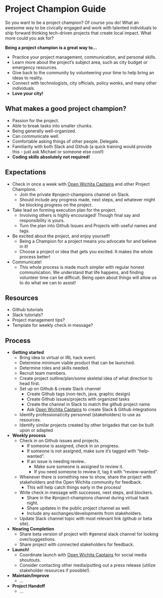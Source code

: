 # Project Champion Guide
 
So you want to be a project champion? Of course you do! What an awesome way to be
civically engaged and work with talented individuals to ship forward thinking
tech-driven projects that create local impact. What more could you ask for?

**Being a project champion is a great way to...**
 
- Practice your project management, communication, and personal skills.
- Learn more about the project’s subject area, such as city budget or emergency resources.
- Give back to the community by volunteering your time to help bring an ideas to reality.
- Connect with technologists, city officials, policy wonks, and many other individuals.
- **Love your city!**
 
## What makes a good project champion?
 
- Passion for the project.
- Able to break tasks into smaller chunks.
- Being generally well-organized.
- Can communicate well.
- Comfortable asking things of other people. Delegate.
- Familiarity with both Slack and Github (a quick training would provide this - just ask Michael or someone else cool!)
- **Coding skills absolutely not required!**
 
## Expectations
 
- Check in once a week with [Open Wichita Captains](https://github.com/openwichita/docs/blob/master/captains.md#roster) and other Project Champions.
  - Join the private #project-champions channel on Slack.
  - Should include any progress made, next steps, and whatever might be blocking
    progress on the project.
- Take lead on forming execution plan for the project.
  - Involving others is highly encouraged! Though final say and responsibility is yours.
  - Turn the plan into Github Issues and Projects with useful names and tags.
- Be excited about the project, and enjoy yourself!
  - Being a Champion for a project means you advocate for and believe in it!
  - Choose a project or idea that gets you excited. It makes the whole process better!
- Communicate!
  - This whole process is made much simpler with regular honest communication.
    We understand that life happens, and finding volunteer time can be
    difficult. Being open about things will allow us to do what we can to
    assist!
 
## Resources
 
- Github tutorials
- Slack tutorials?
- Project management tips?
- Template for weekly check in message?
 
## Process
 
- **Getting started**
  - Bring idea to virtual or IRL hack event.
  - Determine minimum viable product that can be launched.
  - Determine roles and skills needed.
  - Recruit team members.
  - Create project outline/plan/some skeletal idea of what direction to head first.
  - Set up on Github & create Slack channel
    - Create Github tags (non-tech, java, graphic design)
    - Create Github issues/projects with organized tasks
    - Create the channel in Slack to match the github project name
    - Ask [Open Wichita Captains](https://github.com/openwichita/docs/blob/master/captains.md#roster) to create Slack & Github integrations
  - Identify professional/city personnel (stakeholders) to use as resources.
  - Identify similar projects created by other brigades that can be built upon or adapted
- **Weekly process**
  - Check in on Github issues and projects.
    - If someone is assigned, check in on progress.
    - If someone is not assigned, make sure it’s tagged with “help-wanted”.
    - If an issue is needing review..
      - Make sure someone is assigned to review it.
      - If you need someone to review it, tag it with “review-wanted”.
  - Whenever there is something new to show, share the project with stakeholders and the Open Wichita community for feedback.
    - This will help catch things early in the process!	
  - Write check in message with successes, next steps, and blockers.
    - Share in the #project-champions channel during virtual hack night.
    - Share updates in the public project channel as well.
    - Include any exchanges/developments from stakeholders.
  - Update Slack channel topic with most relevant link (github or beta site).
- **Nearing Completion**
  - Share beta version of project with #general slack channel for looking over/suggestions.
  - Share project with connected stakeholders for feedback.
- **Launch!**
  - Coordinate launch with [Open Wichita Captains](https://github.com/openwichita/docs/blob/master/captains.md#roster) for social media shoutouts.
  - Consider contacting other media/putting out a press release (utilize stakeholder resources if possible!).
- **Maintain/Improve**
  - ...
- **Project Handoff**
  - ...

